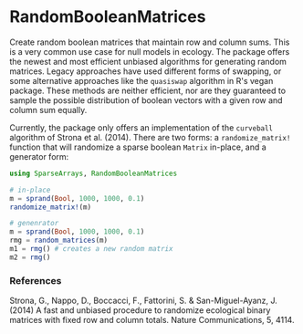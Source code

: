 # RandomBooleanMatrices
Create random boolean matrices that maintain row and column sums. This is a very common use case for null models in ecology.
The package offers the newest and most efficient unbiased algorithms for generating random matrices. Legacy approaches have 
used different forms of swapping, or some alternative approaches like the `quasiswap` algorithm in R's vegan package. These
methods are neither efficient, nor are they guaranteed to sample the possible distribution of boolean vectors with a given row
and column sum equally.

Currently, the package only offers an implementation of the `curveball` algorithm of Strona et al. (2014). There are two forms: 
a `randomize_matrix!` function that will randomize a sparse boolean `Matrix` in-place, and a generator form:

```julia
using SparseArrays, RandomBooleanMatrices

# in-place
m = sprand(Bool, 1000, 1000, 0.1)
randomize_matrix!(m)

# genenrator
m = sprand(Bool, 1000, 1000, 0.1)
rmg = random_matrices(m)
m1 = rmg() # creates a new random matrix
m2 = rmg()
```

### References
Strona, G., Nappo, D., Boccacci, F., Fattorini, S. & San-Miguel-Ayanz, J. (2014) 
A fast and unbiased procedure to randomize ecological binary matrices with fixed row and column totals. 
Nature Communications, 5, 4114.
